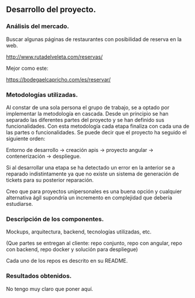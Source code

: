 ## Desarrollo del proyecto.

### Análisis del mercado.

Buscar algunas páginas de restaurantes con posibilidad de reserva en la web.

http://www.rutadelveleta.com/reservas/

Mejor como este:

https://bodegaelcapricho.com/es/reservar/

### Metodologías utilizadas.

Al constar de una sola persona el grupo de trabajo, se a optado por implementar la metodología en cascada. Desde un principio se han separado las diferentes partes del proyecto y se han definido sus funcionalidades. Con esta metodología cada etapa finaliza con cada una de las partes o funcionalidades. Se puede decir que el proyecto ha seguido el siguiente orden:

Entorno de desarrollo -> creación apis -> proyecto angular -> contenerización -> despliegue.

Si al desarrollar una etapa se ha detectado un error en la anterior se a reparado indistintamente ya que no existe un sistema de generación de tickets para su posterior reparación.

Creo que para proyectos unipersonales es una buena opción y cualquier alternativa ágil supondría un incremento en complejidad que debería estudiarse.

### Descripción de los componentes.

Mockups, arquitectura, backend, tecnologías utilizadas, etc.

(Que partes se entregan al cliente: repo conjunto, repo con angular, repo con backend, repo docker y solución para despliegue)

Cada uno de los repos es descrito en su README.

### Resultados obtenidos.

No tengo muy claro que poner aquí.
